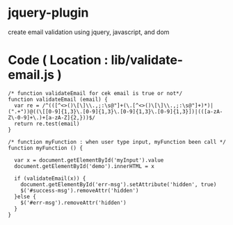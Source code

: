 # jquery-plugin

create email validation using jquery, javascript, and dom


# Code ( Location : lib/validate-email.js )
```
/* function validateEmail for cek email is true or not*/
function validateEmail (email) {
  var re = /^(([^<>()\[\]\\.,;:\s@"]+(\.[^<>()\[\]\\.,;:\s@"]+)*)|(".+"))@((\[[0-9]{1,3}\.[0-9]{1,3}\.[0-9]{1,3}\.[0-9]{1,3}])|(([a-zA-Z\-0-9]+\.)+[a-zA-Z]{2,}))$/
  return re.test(email)
}

/* function myFunction : when user type input, myFunction been call */
function myFunction () {

  var x = document.getElementById('myInput').value
  document.getElementById('demo').innerHTML = x

  if (validateEmail(x)) {
    document.getElementById('err-msg').setAttribute('hidden', true)
    $('#success-msg').removeAttr('hidden')
  }else {
    $('#err-msg').removeAttr('hidden')
  }
}
```
